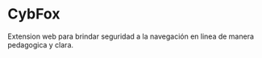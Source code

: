 # CybFox
Extension web para brindar seguridad a la navegación en linea de manera pedagogica y clara.
